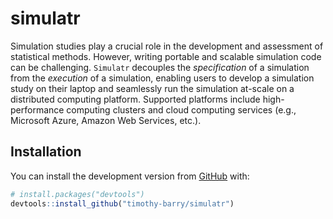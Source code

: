 
<!-- README.md is generated from README.Rmd. Please edit that file -->

# simulatr

Simulation studies play a crucial role in the development and assessment
of statistical methods. However, writing portable and scalable
simulation code can be challenging. `Simulatr` decouples the
*specification* of a simulation from the *execution* of a simulation,
enabling users to develop a simulation study on their laptop and
seamlessly run the simulation at-scale on a distributed computing
platform. Supported platforms include high-performance computing
clusters and cloud computing services (e.g., Microsoft Azure, Amazon Web
Services, etc.).

## Installation

You can install the development version from
[GitHub](https://github.com/) with:

``` r
# install.packages("devtools")
devtools::install_github("timothy-barry/simulatr")
```
